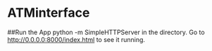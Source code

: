 # ATMinterface

##Run the App
python -m SimpleHTTPServer in the directory.
Go to http://0.0.0.0:8000/index.html to see it running.

